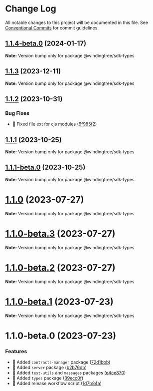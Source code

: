 # Change Log

All notable changes to this project will be documented in this file.
See [Conventional Commits](https://conventionalcommits.org) for commit guidelines.

## [1.1.4-beta.0](https://github.com/windingtree/sdk/compare/@windingtree/sdk-types@1.1.3...@windingtree/sdk-types@1.1.4-beta.0) (2024-01-17)

**Note:** Version bump only for package @windingtree/sdk-types

## [1.1.3](https://github.com/windingtree/sdk/compare/@windingtree/sdk-types@1.1.2...@windingtree/sdk-types@1.1.3) (2023-12-11)

**Note:** Version bump only for package @windingtree/sdk-types

## [1.1.2](https://github.com/windingtree/sdk/compare/@windingtree/sdk-types@1.1.1...@windingtree/sdk-types@1.1.2) (2023-10-31)

### Bug Fixes

- 🐛 Fixed file ext for cjs modules ([6f985f2](https://github.com/windingtree/sdk/commit/6f985f2a6b076abdf145176d5036fe89267f2c5a))

## [1.1.1](https://github.com/windingtree/sdk/compare/@windingtree/sdk-types@1.1.1-beta.0...@windingtree/sdk-types@1.1.1) (2023-10-25)

**Note:** Version bump only for package @windingtree/sdk-types

## [1.1.1-beta.0](https://github.com/windingtree/sdk/compare/@windingtree/sdk-types@1.1.0...@windingtree/sdk-types@1.1.1-beta.0) (2023-10-25)

**Note:** Version bump only for package @windingtree/sdk-types

# [1.1.0](https://github.com/windingtree/sdk/compare/@windingtree/sdk-types@1.1.0-beta.3...@windingtree/sdk-types@1.1.0) (2023-07-27)

**Note:** Version bump only for package @windingtree/sdk-types

# [1.1.0-beta.3](https://github.com/windingtree/sdk/compare/@windingtree/sdk-types@1.1.0-beta.2...@windingtree/sdk-types@1.1.0-beta.3) (2023-07-27)

**Note:** Version bump only for package @windingtree/sdk-types

# [1.1.0-beta.2](https://github.com/windingtree/sdk/compare/@windingtree/sdk-types@1.1.0-beta.1...@windingtree/sdk-types@1.1.0-beta.2) (2023-07-27)

**Note:** Version bump only for package @windingtree/sdk-types

# [1.1.0-beta.1](https://github.com/windingtree/sdk/compare/@windingtree/sdk-types@1.1.0-beta.0...@windingtree/sdk-types@1.1.0-beta.1) (2023-07-23)

**Note:** Version bump only for package @windingtree/sdk-types

# 1.1.0-beta.0 (2023-07-23)

### Features

- 🎸 Added `contracts-manager` package ([72d1bbb](https://github.com/windingtree/sdk/commit/72d1bbb62cc7161350edbdd5e79adee9d94610b3))
- 🎸 Added `server` package ([b2b76db](https://github.com/windingtree/sdk/commit/b2b76db8a8c8c9f228da5d61efa1466d43293b80))
- 🎸 Added `test-utils` and `massages` packages ([e4ce870](https://github.com/windingtree/sdk/commit/e4ce8700bc488db01e507db543dbd85ceb89a77e))
- 🎸 Added `types` package ([39ecc0f](https://github.com/windingtree/sdk/commit/39ecc0f8d2cab176bd46f5a203e07682d17e799f))
- 🎸 Added release workflow script ([1d7b84a](https://github.com/windingtree/sdk/commit/1d7b84a3623848c449522c0bb2af2c5f114c8a0a))

